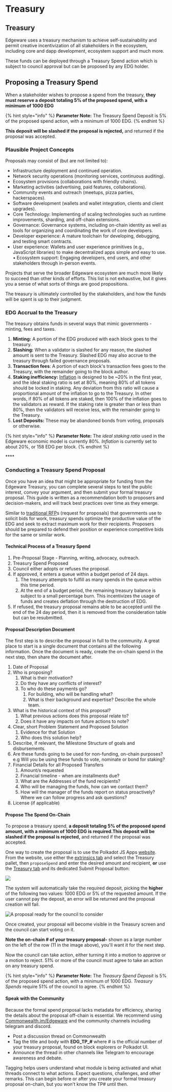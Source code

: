 # Treasury

## Treasury

Edgeware uses a treasury mechanism to achieve self-sustainability and permit creative incentivization of all stakeholders in the ecosystem, including core and dapp development, ecosystem support and much more.

These funds can be deployed through a Treasury Spend action which is subject to council approval but can be proposed by any EDG holder.

## Proposing a Treasury Spend

When a stakeholder wishes to propose a spend from the treasury, **they must reserve a deposit totaling 5% of the proposed spend, with a minimum of 1000 EDG**

{% hint style="info" %}
**Parameter Note:** The Treasury Spend Deposit is 5% of the proposed spend action, with a minimum of 1000 EDG.
{% endhint %}

**This deposit will be slashed if the proposal is rejected,** and returned if the proposal was accepted.

### Plausible Project Concepts

Proposals may consist of (but are not limited to):

* Infrastructure deployment and continued operation.
* Network security operations (monitoring services, continuous auditing).
* Ecosystem provisions (collaborations with friendly chains).
* Marketing activities (advertising, paid features, collaborations).
* Community events and outreach (meetups, pizza parties, hackerspaces).
* Software development (wallets and wallet integration, clients and client upgrades).
* Core Technology: Implementing of scaling technologies such as runtime improvements, sharding, and off-chain extensions.
* Governance: Governance systems, including on-chain identity as well as tools for organizing and coordinating the work of core developers. 
* Developer experience: A mature toolchain for developing, debugging, and testing smart contracts. 
* User experience: Wallets and user experience primitives (e.g., JavaScript libraries) to make decentralized apps simple and easy to use. • Ecosystem support: Engaging developers, end users, and other stakeholders through in-person events.

Projects that serve the broader Edgeware ecosystem are much more likely to succeed than other kinds of efforts. This list is not exhaustive, but it gives you a sense of what sorts of things are good propositions.

The treasury is ultimately controlled by the stakeholders, and how the funds will be spent is up to their judgment.

### EDG Accrual to the Treasury

The treasury obtains funds in several ways that mimic governments - minting, fees and taxes.

1. **Minting:** A portion of the EDG produced with each block goes to the treasury.
2. **Slashing:** When a validator is slashed for any reason, the slashed amount is sent to the Treasury. Slashed EDG may also accrue to the treasury through failed governance proposals.
3. **Transaction fees**: A portion of each block's transaction fees goes to the Treasury, with the remainder going to the block author.
4. **Staking inefficiency:** [Inflation](https://wiki.polkadot.network/docs/en/learn-staking#inflation) is designed to be \~20% in the first year, and the ideal staking ratio is set at 80%, meaning 80% of all tokens should be locked in staking. Any deviation from this ratio will cause a proportional amount of the inflation to go to the Treasury. In other words, if 80% of all tokens are staked, then 100% of the inflation goes to the validators as reward. If the staking rate is greater than or less than 80%, then the validators will receive less, with the remainder going to the Treasury.
5. **Lost Deposits:** These may be abandoned bonds from voting, proposals or otherwise.

{% hint style="info" %}
**Parameter Note:** The _ideal staking ratio_ used in the Edgeware economic model is currently 80%. _Inflation_ is currently set to about 20%, or 158 EDG per block.
{% endhint %}

\*\*\*\*

### Conducting a Treasury Spend Proposal

Once you have an idea that might be appropriate for funding from the Edgeware Treasury, you can complete several steps to test the public interest, convey your argument, and then submit your formal treasury proposal. This guide is written as a recommendation both to proposers and decision-makers, and will track best practices over time as they emerge.

Similar to [traditional RFP](https://en.wikipedia.org/wiki/Request_for_proposal)s (request for proposals) that governments use to solicit bids for work, treasury spends optimize the productive value of the EDG and seek to extract maximum work for their recipients. Proposers should be prepared to defend their position or experience competitive bids for the same or similar work.

#### Technical Process of a Treasury Spend

1. Pre-Proposal Stage - Planning, writing, advocacy, outreach.
2. Treasury Spend Proposed
3. Council either adopts or refuses the proposal.
4. If approved, it enters a queue within a budget period of 24 days. 
   1. The treasury attempts to fulfill as many spends in the queue within this time period.
   2. At the end of a budget period, the remaining treasury balance is subject to a small percentage burn. This incentivizes the usage of funds and creates deflation through the destruction of EDG.
5. If refused, the treasury proposal remains able to be accepted until the end of the 24 day period, then it is removed from the consideration table but can be resubmitted.

#### Proposal Description Document

The first step is to describe the proposal in full to the community. A great place to start is a single document that contains all the following information. Once the document is ready, create the on-chain spend in the next step, then share the document after.

1. Date of Proposal
2. Who is proposing? 
   1. What is their motivation?
   2. Do they have any conflicts of interest?
   3. To who do these payments go?
      1. For building, who will be handling what? 
      2. What is their background and expertise? Describe the whole team.
3. What is the historical context of this proposal?
   1. What previous actions does this proposal relate to?
   2. Does it have any impacts on future actions to note?
4. Clear, short Problem Statement and Proposed Solution 
   1. Evidence for that Solution 
   2. Who does this solution help?
5. Describe, if relevant, the Milestone Structure of goals and disbursements.
6. Are these funds going to be used for non-funding, on-chain purposes? e.g Will you be using these funds to vote, nominate or bond for staking? 
7. Financial Details for all Proposed Transfers
   1. Amount/s requested
   2. Financial timeline  - when are installments due?
   3. What are the Addresses of the fund recipients?
   4. Who will be managing the funds, how can we contact them?
   5. How will the manager of the funds report on status proactively? Where we can follow progress and ask questions?
8. License (if applicable)

#### Propose The Spend On-Chain

To propose a treasury spend, **a deposit totaling 5% of the proposed spend amount, with a minimum of 1000 EDG is required.This deposit will be slashed if the proposal is rejected,** and returned if the proposal was accepted.

One way to create the proposal is to use the Polkadot JS Apps [website](https://polkadot.js.org/apps). From the website, use either the [extrinsics tab](https://polkadot.js.org/apps/#/extrinsics) and select the Treasury pallet, then `proposeSpend` and enter the desired amount and recipient, **or** use the [Treasury tab](https://polkadot.js.org/apps/#/treasury) and its dedicated Submit Proposal button:

![](<../../../../.gitbook/assets/image (9) (1) (2) (2) (2) (2).png>)

The system will automatically take the required deposit, picking the **higher** of the following two values: 1000 EDG or 5% of the requested amount. If the user cannot pay the deposit, an error will be returned and the proposal creation will fail.

![A proposal ready for the council to consider](<../../../../.gitbook/assets/image (8) (1) (1) (2) (2) (2) (2).png>)

Once created, your proposal will become visible in the Treasury screen and the council can start voting on it.

**Note the on-chain # of your treasury proposal-** shown as a large number on the left of the row (11 in the image above), you'll want it for the next step.

Now the council can take action, either turning it into a motion to approve or a motion to reject. 51% or more of the council must agree to take an action on any treasury spend.

{% hint style="info" %}
**Parameter Note:** The _Treasury Spend Deposit_ is 5% of the proposed spend action, with a minimum of 1000 EDG. _Treasury Spends_ require 51% of the council to agree.
{% endhint %}

#### Speak with the Community

Because the formal spend proposal lacks metadata for efficiency, sharing the details about the proposal off-chain is essential. We recommend using [Commonwealth.im/Edgeware](https://commonwealth.im/edgeware/discussions) and the community channels including telegram and discord.

* Post a discussion thread on Commonwealth
* Tag the title and body with **EDG_TP\_#** where # is the official number of your treasury proposal, found on block explorers or Polkadot UI. 
* Announce the thread in other channels like Telegram to encourage awareness and debate.

Tagging helps users understand what module is being activated and what threads connect to what actions. Expect questions, challenges, and other remarks. This can begin before or after you create your formal treasury proposal on-chain, but you won't know the TP# until then.
